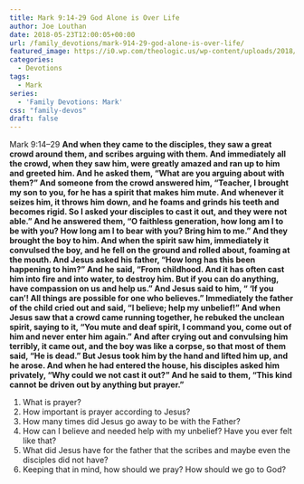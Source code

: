 ```yaml
---
title: Mark 9:14-29 God Alone is Over Life
author: Joe Louthan
date: 2018-05-23T12:00:05+00:00
url: /family_devotions/mark-914-29-god-alone-is-over-life/
featured_image: https://i0.wp.com/theologic.us/wp-content/uploads/2018/05/img_1987.jpg?resize=820%2C312
categories:
  - Devotions
tags:
  - Mark
series:
  - 'Family Devotions: Mark'
css: "family-devos"
draft: false
---
```

Mark 9:14–29 **And when they came to the disciples, they saw a great crowd around them, and scribes arguing with them. And immediately all the crowd, when they saw him, were greatly amazed and ran up to him and greeted him. And he asked them, “What are you arguing about with them?” And someone from the crowd answered him, “Teacher, I brought my son to you, for he has a spirit that makes him mute. And whenever it seizes him, it throws him down, and he foams and grinds his teeth and becomes rigid. So I asked your disciples to cast it out, and they were not able.” And he answered them, “O faithless generation, how long am I to be with you? How long am I to bear with you? Bring him to me.” And they brought the boy to him. And when the spirit saw him, immediately it convulsed the boy, and he fell on the ground and rolled about, foaming at the mouth. And Jesus asked his father, “How long has this been happening to him?” And he said, “From childhood. And it has often cast him into fire and into water, to destroy him. But if you can do anything, have compassion on us and help us.” And Jesus said to him, “ ‘If you can’! All things are possible for one who believes.” Immediately the father of the child cried out and said, “I believe; help my unbelief!” And when Jesus saw that a crowd came running together, he rebuked the unclean spirit, saying to it, “You mute and deaf spirit, I command you, come out of him and never enter him again.” And after crying out and convulsing him terribly, it came out, and the boy was like a corpse, so that most of them said, “He is dead.” But Jesus took him by the hand and lifted him up, and he arose. And when he had entered the house, his disciples asked him privately, “Why could we not cast it out?” And he said to them, “This kind cannot be driven out by anything but prayer.”**

  1. What is prayer?
  2. How important is prayer according to Jesus?
  3. How many times did Jesus go away to be with the Father?
  4. How can I believe and needed help with my unbelief? Have you ever felt like that?
  5. What did Jesus have for the father that the scribes and maybe even the disciples did not have?
  6. Keeping that in mind, how should we pray? How should we go to God?